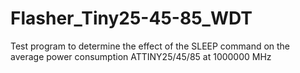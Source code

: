 # Flasher_Tiny25-45-85_WDT
 Test program to determine the effect of the   SLEEP command on the average power consumption    ATTINY25/45/85 at 1000000 MHz
